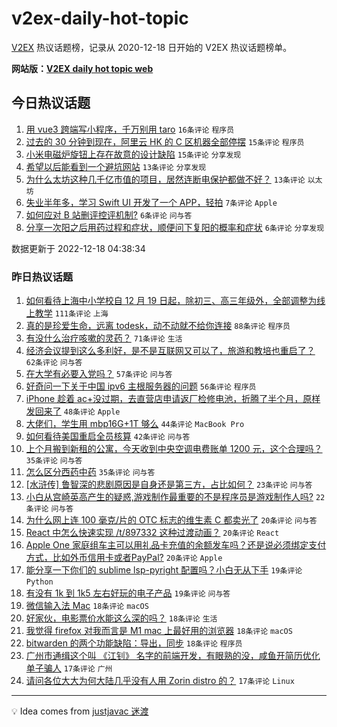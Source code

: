 # v2ex-daily-hot-topic

[V2EX](https://www.v2ex.com/) 热议话题榜，记录从 2020-12-18 日开始的 V2EX 热议话题榜单。

**网站版：[V2EX daily hot topic web](https://boojack.github.io/v2ex-daily-hot-topic-web/)**

## 今日热议话题

<!-- TODAY BEGIN -->

1. [用 vue3 跨端写小程序，千万别用 taro](https://www.v2ex.com/t/903242) `16条评论` `程序员`
1. [过去的 30 分钟到现在，阿里云 HK 的 C 区机器全部停摆](https://www.v2ex.com/t/903260) `15条评论` `程序员`
1. [小米电磁炉旋钮上存在故意的设计缺陷](https://www.v2ex.com/t/903249) `15条评论` `分享发现`
1. [希望以后能看到一个避坑网站](https://www.v2ex.com/t/903244) `13条评论` `分享发现`
1. [为什么太坊这种几千亿市值的项目，居然连断电保护都做不好？](https://www.v2ex.com/t/903240) `13条评论` `以太坊`
1. [失业半年多，学习 Swift UI 开发了一个 APP，轻拍](https://www.v2ex.com/t/903248) `7条评论` `Apple`
1. [如何应对 B 站删评控评机制?](https://www.v2ex.com/t/903263) `6条评论` `问与答`
1. [分享一次阳之后用药过程和症状，顺便问下复阳的概率和症状](https://www.v2ex.com/t/903255) `6条评论` `分享发现`

数据更新于 2022-12-18 04:38:34

<!-- TODAY END -->

### 昨日热议话题

<!-- YESTERDAY BEGIN -->

1. [如何看待上海中小学校自 12 月 19 日起，除初三、高三年级外，全部调整为线上教学](https://www.v2ex.com/t/903116) `111条评论` `上海`
1. [真的是珍爱生命，远离 todesk，动不动就不给你连接](https://www.v2ex.com/t/903102) `88条评论` `程序员`
1. [有没什么治疗咳嗽的灵药？](https://www.v2ex.com/t/903094) `71条评论` `生活`
1. [经济会议提到这么多利好，是不是互联网又可以了，旅游和教培也重启了？](https://www.v2ex.com/t/903156) `62条评论` `问与答`
1. [在大学有必要入党吗？](https://www.v2ex.com/t/903183) `57条评论` `问与答`
1. [好奇问一下关于中国 ipv6 主根服务器的问题](https://www.v2ex.com/t/903132) `56条评论` `程序员`
1. [iPhone 趁着 ac+没过期，去直营店申请返厂检修电池，折腾了半个月，原样发回来了](https://www.v2ex.com/t/903208) `48条评论` `Apple`
1. [大佬们，学生用 mbp16G+1T 够么](https://www.v2ex.com/t/903157) `44条评论` `MacBook Pro`
1. [如何看待美国重启全员核算](https://www.v2ex.com/t/903135) `42条评论` `问与答`
1. [上个月搬到新租的公寓，今天收到中央空调电费账单 1200 元，这个合理吗？](https://www.v2ex.com/t/903179) `35条评论` `问与答`
1. [怎么区分西药中药](https://www.v2ex.com/t/903098) `35条评论` `问与答`
1. [[水浒传] 鲁智深的悲剧原因是自身还是第三方，占比如何？](https://www.v2ex.com/t/903134) `23条评论` `问与答`
1. [小白从宫崎英高产生的疑惑,游戏制作最重要的不是程序员是游戏制作人吗?](https://www.v2ex.com/t/903169) `22条评论` `问与答`
1. [为什么网上连 100 毫克/片的 OTC 标志的维生素 C 都卖光了](https://www.v2ex.com/t/903182) `20条评论` `问与答`
1. [React 中怎么快速实现 /t/897332 这种过渡动画？](https://www.v2ex.com/t/903143) `20条评论` `React`
1. [Apple One 家庭组车主可以用礼品卡充值的余额发车吗？还是说必须绑定支付方式，比如外币信用卡或者PayPal?](https://www.v2ex.com/t/903122) `20条评论` `Apple`
1. [能分享一下你们的 sublime lsp-pyright 配置吗？小白无从下手](https://www.v2ex.com/t/903175) `19条评论` `Python`
1. [有没有 1k 到 1k5 左右好玩的电子产品](https://www.v2ex.com/t/903173) `19条评论` `问与答`
1. [微信输入法 Mac](https://www.v2ex.com/t/903196) `18条评论` `macOS`
1. [好家伙，电影票价水能这么深的吗？](https://www.v2ex.com/t/903178) `18条评论` `生活`
1. [我觉得 firefox 对我而言是 M1 mac 上最好用的浏览器](https://www.v2ex.com/t/903176) `18条评论` `macOS`
1. [bitwarden 的两个功能缺陷：导出，同步](https://www.v2ex.com/t/903105) `18条评论` `程序员`
1. [广州市通缉这个叫 《江钊》 名字的前端开发，有眼熟的没，咸鱼开简历优化单子骗人](https://www.v2ex.com/t/903190) `17条评论` `广州`
1. [请问各位大大为何大陆几乎没有人用 Zorin distro 的？](https://www.v2ex.com/t/903099) `17条评论` `Linux`

<!-- YESTERDAY END -->

---

💡 Idea comes from [justjavac 迷渡](https://github.com/justjavac/)
